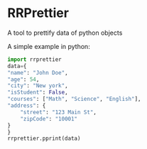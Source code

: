 # RRPrettier

A tool to prettify data of python objects

A simple example in python:

```python
import rrprettier
data={
"name": "John Doe",
"age": 54,
"city": "New york",
"isStudent": False,
"courses": ["Math", "Science", "English"],
"address": {
    "street": "123 Main St",
    "zipCode": "10001"
}
}
rrprettier.pprint(data)
```
